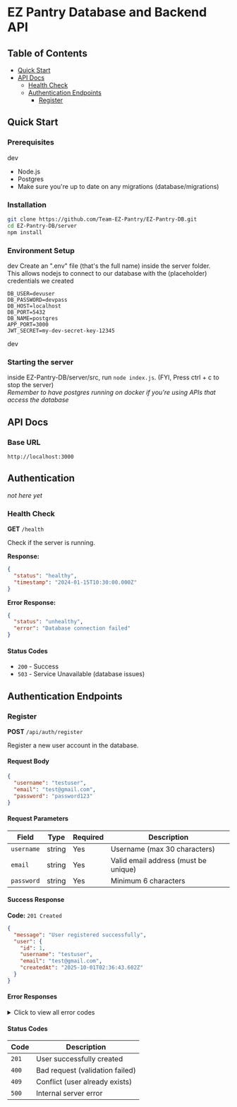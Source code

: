 # EZ Pantry Database and Backend API

## Table of Contents
- [Quick Start](#-quick-start)
- [API Docs](#api-docs)
  - [Health Check](#health-check)
  - [Authentication Endpoints](#authentication-endpoints)
    - [Register](#register)


## Quick Start

### Prerequisites
dev
- Node.js
- Postgres
- Make sure you're up to date on any migrations (database/migrations)


### Installation
```bash
git clone https://github.com/Team-EZ-Pantry/EZ-Pantry-DB.git
cd EZ-Pantry-DB/server
npm install
```

### Environment Setup
dev
Create an ".env" file (that's the full name) inside the server folder. \
This allows nodejs to connect to our database with the (placeholder) credentials we created
```.env file
DB_USER=devuser
DB_PASSWORD=devpass
DB_HOST=localhost
DB_PORT=5432
DB_NAME=postgres
APP_PORT=3000
JWT_SECRET=my-dev-secret-key-12345
```

dev
### Starting the server
inside EZ-Pantry-DB/server/src, run ```node index.js```. (FYI, Press ctrl + c to stop the server) \
*Remember to have postgres running on docker if you're using APIs that access the database*

## API Docs

### Base URL
```
http://localhost:3000
```
## Authentication
*not here yet*


### Health Check
**GET** `/health`

Check if the server is running.

**Response:**
```json
{
  "status": "healthy",
  "timestamp": "2024-01-15T10:30:00.000Z"
}
```

**Error Response:**
```json
{
  "status": "unhealthy", 
  "error": "Database connection failed"
}
```

#### Status Codes
- `200` - Success
- `503` - Service Unavailable (database issues)

## Authentication Endpoints

### Register
**POST** `/api/auth/register`

Register a new user account in the database.

#### Request Body
```json
{
  "username": "testuser",
  "email": "test@gmail.com",
  "password": "password123"
}
```

#### Request Parameters
| Field | Type | Required | Description |
|-------|------|----------|-------------|
| `username` | string | Yes | Username (max 30 characters) |
| `email` | string | Yes | Valid email address (must be unique) |
| `password` | string | Yes | Minimum 6 characters |

#### Success Response
**Code:** `201 Created`

```json
{
  "message": "User registered successfully",
  "user": {
    "id": 1,
    "username": "testuser",
    "email": "test@gmail.com",
    "createdAt": "2025-10-01T02:36:43.602Z"
  }
}
```

#### Error Responses

<details>
<summary>Click to view all error codes</summary>

**Code:** `400 Bad Request`
```json
{
  "error": "Username, email, and password are required"
}
```

**Code:** `400 Bad Request`
```json
{
  "error": "Invalid email format"
}
```

**Code:** `400 Bad Request`
```json
{
  "error": "Password must be at least 6 characters long"
}
```

**Code:** `409 Conflict`
```json
{
  "error": "User with this email already exists"
}
```

**Code:** `500 Internal Server Error`
```json
{
  "error": "An error occurred during registration"
}
```

</details>

#### Status Codes
| Code | Description |
|------|-------------|
| `201` | User successfully created |
| `400` | Bad request (validation failed) |
| `409` | Conflict (user already exists) |
| `500` | Internal server error |
